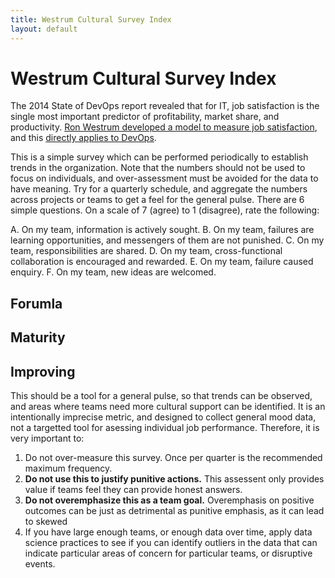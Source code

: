 ```yaml
---
title: Westrum Cultural Survey Index
layout: default
---
```

# Westrum Cultural Survey Index
The 2014 State of DevOps report revealed that for IT, job satisfaction is the single most important predictor of profitability, market share, and productivity. [Ron Westrum developed a model to measure job satisfaction](https://qualitysafety.bmj.com/content/13/suppl_2/ii22), and this [directly applies to DevOps](https://continuousdelivery.com/implementing/culture/).

This is a simple survey which can be performed periodically to establish trends in the organization. Note that the numbers should not be used to focus on individuals, and over-assessment must be avoided for the data to have meaning. Try for a quarterly schedule, and aggregate the numbers across projects or teams to get a feel for the general pulse. There are 6 simple questions. On a scale of 7 (agree) to 1 (disagree), rate the following:

A. On my team, information is actively sought.
B. On my team, failures are learning opportunities, and messengers of them are not punished.
C. On my team, responsibilities are shared.
D. On my team, cross-functional collaboration is encouraged and rewarded.
E. On my team, failure caused enquiry.
F. On my team, new ideas are welcomed.

## Forumla

## Maturity

## Improving
This should be a tool for a general pulse, so that trends can be observed, and areas where teams need more cultural support can be identified. It is an intentionally imprecise metric, and designed to collect general mood data, not a targetted tool for asessing individual job performance. Therefore, it is very important to:

1. Do not over-measure this survey. Once per quarter is the recommended maximum frequency.
2. **Do not use this to justify punitive actions.** This assessent only provides value if teams feel they can provide honest answers. 
3. **Do not overemphasize this as a team goal.** Overemphasis on positive outcomes can be just as detrimental as punitive emphasis, as it can lead to skewed
4. If you have large enough teams, or enough data over time, apply data science practices to see if you can identify outliers in the data that can indicate particular areas of concern for particular teams, or disruptive events.